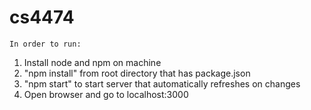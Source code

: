 # cs4474
    In order to run:
1. Install node and npm on machine 
2. "npm install" from root directory that has package.json
3. "npm start" to start server that automatically refreshes on changes 
4. Open browser and go to localhost:3000